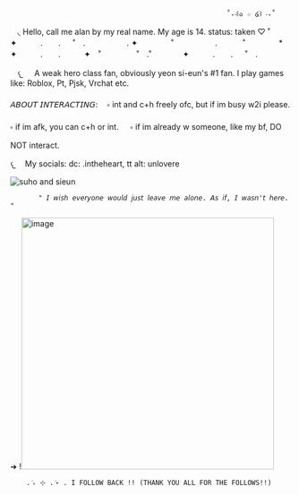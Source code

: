                                                           ˚₊‧꒰ა ☆ ໒꒱ ‧₊˚
 ㅤ◟ Hello, call me alan by my real name. My age is 14.
     status: taken ♡
                                                      ˚　　　　  ✦　　　.　　. 　 ˚　.　　　　　 . ✦　　　 　˚　　　　 
　.   　　˚　　 　　*　　 　　✦　　　.　　.　　　✦　˚ 　　　　 ˚　.˚　　　　✦　　　.　　. 　 ˚　.　　　　 　　 　　　　        　　  
                                                             
ㅤ𐔌 ㅤ A weak hero class fan, obviously yeon si-eun's #1 fan.
     I play games like: Roblox, Pt, Pjsk, Vrchat etc.


   𝘈𝘉𝘖𝘜𝘛 𝘐𝘕𝘛𝘌𝘙𝘈𝘊𝘛𝘐𝘕𝘎:
   ㅤ༚ int and c+h freely ofc, but if im busy w2i please.
     ༚ if im afk, you can c+h or int. 
  ㅤ ༚ if im already w someone, like my bf, DO NOT interact.

   
  𐔌ㅤ  My socials: dc: .intheheart, tt alt: unlovere
  








![suho and sieun](https://github.com/user-attachments/assets/303cc16c-9eb8-4867-b85c-167ac0cb89c1)





  






           " 𝘐 𝘸𝘪𝘴𝘩 𝘦𝘷𝘦𝘳𝘺𝘰𝘯𝘦 𝘸𝘰𝘶𝘭𝘥 𝘫𝘶𝘴𝘵 𝘭𝘦𝘢𝘷𝘦 𝘮𝘦 𝘢𝘭𝘰𝘯𝘦. 𝘈𝘴 𝘪𝘧, 𝘐 𝘸𝘢𝘴𝘯'𝘵 𝘩𝘦𝘳𝘦. "
➜
 !<img width="451" height="450" alt="image" src="https://github.com/user-attachments/assets/aa1e4d47-0d66-4341-9c9e-6b2229149175" />


 




        . ݁₊ ⊹ . ݁˖ . I FOLLOW BACK !! (THANK YOU ALL FOR THE FOLLOWS!!)
